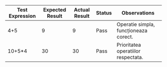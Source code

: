 | Test Expression | Expected Result | Actual Result | Status | Observations |
|-----------------|----------------|---------------|--------|--------------|
| 4+5             | 9              | 9             | Pass   | Operatie simpla, funcționeaza corect. |
| 10+5*4          | 30             | 30            | Pass   | Prioritatea operatiilor respectata. |
